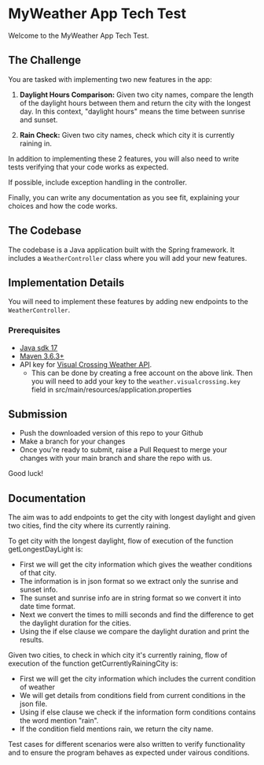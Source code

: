 # MyWeather App Tech Test

Welcome to the MyWeather App Tech Test.

## The Challenge

You are tasked with implementing two new features in the app:

1. **Daylight Hours Comparison:** Given two city names, compare the length of the daylight hours between them and return the city with the longest day. In this context, "daylight hours" means the time between sunrise and sunset.

2. **Rain Check:** Given two city names, check which city it is currently raining in.

In addition to implementing these 2 features, you will also need to write tests verifying that your code works as expected.

If possible, include exception handling in the controller.

Finally, you can write any documentation as you see fit, explaining your choices and how the code works.

## The Codebase

The codebase is a Java application built with the Spring framework. It includes a `WeatherController` class where you will add your new features.

## Implementation Details

You will need to implement these features by adding new endpoints to the `WeatherController`.

### Prerequisites

- [Java sdk 17](https://openjdk.java.net/projects/jdk/17/)
- [Maven 3.6.3+](https://maven.apache.org/install.html)
- API key for [Visual Crossing Weather API](https://www.visualcrossing.com/weather-data-editions). 
  - This can be done by creating a free account on the above link. Then you will need to add your key to the `weather.visualcrossing.key` field in src/main/resources/application.properties

## Submission

* Push the downloaded version of this repo to your Github
* Make a branch for your changes
* Once you're ready to submit, raise a Pull Request to merge your changes with your main branch and share the repo with us.

Good luck!

## Documentation
The aim was to add endpoints to get the city with longest daylight and given two cities, find the city where its currently raining.

To get city with the longest daylight, flow of execution of the function getLongestDayLight is: 
 * First we will get the city information which gives the weather conditions of that city.
 * The information is in json format so we extract only the sunrise and sunset info.
 * The sunset and sunrise info are in string format so we convert it into date time format.
 * Next we convert the times to milli seconds and find the difference to get the daylight duration for the cities.
 * Using the if else clause we compare the daylight duration and print the results.

Given two cities, to check in which city it's currently raining, flow of execution of the function getCurrentlyRainingCity is:
* First we will get the city information which includes the current condition of weather
* We will get details from conditions field from current conditions in the json file.
* Using if else clause we check if the information form conditions contains the word mention "rain".
* If the condition field mentions rain, we return the city name.

Test cases for different scenarios were also written to verify functionality and to ensure the program behaves as expected under vairous conditions.